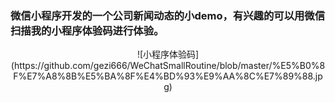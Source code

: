 ### 微信小程序开发的一个公司新闻动态的小demo，有兴趣的可以用微信扫描我的小程序体验码进行体验。
<div align=center>![小程序体验码](https://github.com/gezi666/WeChatSmallRoutine/blob/master/%E5%B0%8F%E7%A8%8B%E5%BA%8F%E4%BD%93%E9%AA%8C%E7%89%88.jpg)
